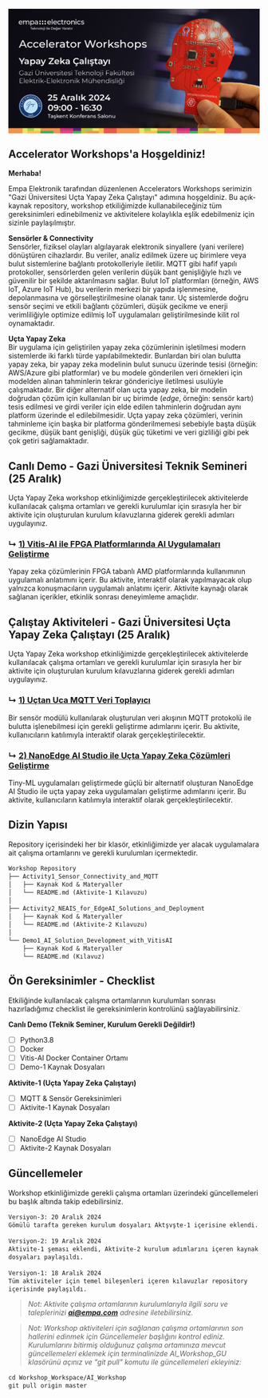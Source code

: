 <p align="center">
    <img src="./Additionals/Empa-Accelerators-Workshops-Template-Banner.jpg" alt="Accelerator Workshops" 
    style="display: block; margin: 0 auto"/>
</p>


## Accelerator Workshops'a Hoşgeldiniz!

**Merhaba!**

Empa Elektronik tarafından düzenlenen Accelerators Workshops serimizin "Gazi Üniversitesi Uçta Yapay Zeka Çalıştayı" adımına hoşgeldiniz. Bu açık-kaynak repository, workshop etkiliğimizde kullanabileceğiniz tüm gereksinimleri edinebilmeniz ve aktivitelere kolaylıkla eşlik edebilmeniz için sizinle paylaşılmıştır.

**Sensörler & Connectivity**  
Sensörler, fiziksel olayları algılayarak elektronik sinyallere (yani verilere) dönüştüren cihazlardır. Bu veriler, analiz edilmek üzere uç birimlere veya bulut sistemlerine bağlantı protokolleriyle iletilir. MQTT gibi hafif yapılı protokoller, sensörlerden gelen verilerin düşük bant genişliğiyle hızlı ve güvenilir bir şekilde aktarılmasını sağlar. Bulut IoT platformları (örneğin, AWS IoT, Azure IoT Hub), bu verilerin merkezi bir yapıda işlenmesine, depolanmasına ve görselleştirilmesine olanak tanır. Uç sistemlerde doğru sensör seçimi ve etkili bağlantı çözümleri, düşük gecikme ve enerji verimliliğiyle optimize edilmiş IoT uygulamaları geliştirilmesinde kilit rol oynamaktadır.

**Uçta Yapay Zeka**  
Bir uygulama için geliştirilen yapay zeka çözümlerinin işletilmesi modern sistemlerde iki farklı türde yapılabilmektedir. Bunlardan biri olan bulutta yapay zeka, bir yapay zeka modelinin bulut sunucu üzerinde tesisi (örneğin: AWS/Azure gibi platformlar) ve bu modele gönderilen veri örnekleri için modelden alınan tahminlerin tekrar göndericiye iletilmesi usulüyle çalışmaktadır. Bir diğer alternatif olan uçta yapay zeka, bir modelin doğrudan çözüm için kullanılan bir uç birimde (_edge_, örneğin: sensör kartı) tesis edilmesi ve girdi veriler için elde edilen tahminlerin doğrudan aynı platform üzerinde el edilebilmesidir. Uçta yapay zeka çözümleri, verinin tahminleme için başka bir platforma gönderilmemesi sebebiyle başta düşük gecikme, düşük bant genişliği, düşük güç tüketimi ve veri gizliliği gibi pek çok getiri sağlamaktadır.

## Canlı Demo - Gazi Üniversitesi Teknik Semineri (25 Aralık)
Uçta Yapay Zeka workshop etkinliğimizde gerçekleştirilecek aktivitelerde kullanılacak çalışma ortamları ve gerekli kurulumlar için sırasıyla her bir aktivite için oluşturulan kurulum kılavuzlarına giderek gerekli adımları uygulayınız.

### ↳ [1) Vitis-AI ile FPGA Platformlarında AI Uygulamaları Geliştirme](Demo1_AI_Solution_Development_with_VitisAI)
Yapay zeka çözümlerinin FPGA tabanlı AMD platformlarında kullanımının uygulamalı anlatımını içerir. Bu aktivite, interaktif olarak yapılmayacak olup yalnızca konuşmacıların uygulamalı anlatımı içerir. Aktivite kaynağı olarak sağlanan içerikler, etkinlik sonrası deneyimleme amaçlıdır.

## Çalıştay Aktiviteleri - Gazi Üniversitesi Uçta Yapay Zeka Çalıştayı (25 Aralık)
Uçta Yapay Zeka workshop etkinliğimizde gerçekleştirilecek aktivitelerde kullanılacak çalışma ortamları ve gerekli kurulumlar için sırasıyla her bir aktivite için oluşturulan kurulum kılavuzlarına giderek gerekli adımları uygulayınız. 

### ↳ [1) Uçtan Uca MQTT Veri Toplayıcı](Activity1_Sensor_Connectivity_and_MQTT)
Bir sensör modülü kullanılarak oluşturulan veri akışının MQTT protokolü ile bulutta işlenebilmesi için gerekli geliştirme adımlarını içerir. Bu aktivite, kullanıcıların katılımıyla interaktif olarak gerçekleştirilecektir.

### ↳ [2) NanoEdge AI Studio ile Uçta Yapay Zeka Çözümleri Geliştirme](Activity2_NEAIS_for_EdgeAI_Solutions_and_Deployment)
Tiny-ML uygulamaları geliştirmede güçlü bir alternatif oluşturan NanoEdge AI Studio ile uçta yapay zeka uygulamaları geliştirme adımlarını içerir. Bu aktivite, kullanıcıların katılımıyla interaktif olarak gerçekleştirilecektir.

## Dizin Yapısı

Repository içerisindeki her bir klasör, etkinliğimizde yer alacak uygulamalara ait çalışma ortamlarını ve gerekli kurulumları içermektedir.

```
Workshop Repository
├── Activity1_Sensor_Connectivity_and_MQTT
│   ├── Kaynak Kod & Materyaller
│   └── README.md (Aktivite-1 Kılavuzu)
│ 
├── Activity2_NEAIS_for_EdgeAI_Solutions_and_Deployment
│   ├── Kaynak Kod & Materyaller
│   └── README.md (Aktivite-2 Kılavuzu)
│ 
└── Demo1_AI_Solution_Development_with_VitisAI
    ├── Kaynak Kod & Materyaller
    └── README.md (Kılavuz) 
```

## Ön Gereksinimler - Checklist
Etkiliğinde kullanılacak çalışma ortamlarının kurulumları sonrası hazırladığımız checklist ile gereksinimlerin kontrolünü sağlayabilirsiniz.

**Canlı Demo (Teknik Seminer, Kurulum Gerekli Değildir!)**
- [ ] Python3.8
- [ ] Docker
- [ ] Vitis-AI Docker Container Ortamı
- [ ] Demo-1 Kaynak Dosyaları

**Aktivite-1 (Uçta Yapay Zeka Çalıştayı)** 
- [ ] MQTT & Sensör Gereksinimleri
- [ ] Aktivite-1 Kaynak Dosyaları

**Aktivite-2 (Uçta Yapay Zeka Çalıştayı)**
- [ ] NanoEdge AI Studio
- [ ] Aktivite-2 Kaynak Dosyaları

## Güncellemeler
Workshop etkinliğimizde gerekli çalışma ortamları üzerindeki güncellemeleri bu başlık altında takip edebilirsiniz.
```
Versiyon-3: 20 Aralık 2024  
Gömülü tarafta gereken kurulum dosyaları Aktşvşte-1 içerisine eklendi.

Versiyon-2: 19 Aralık 2024  
Aktivite-1 şeması eklendi, Aktivite-2 kurulum adımlarını içeren kaynak dosyaları paylaşıldı.

Versiyon-1: 18 Aralık 2024  
Tüm aktiviteler için temel bileşenleri içeren kılavuzlar repository içerisinde paylaşıldı.
```
> _Not: Aktivite çalışma ortamlarının kurulumlarıyla ilgili soru ve taleplerinizi **ai@empa.com** adresine iletebilirsiniz._

> *Not: Workshop aktiviteleri için sağlanan çalışma ortamlarının son hallerini edinmek için Güncellemeler başlığını kontrol ediniz. Kurulumlarını bitirmiş olduğunuz çalışma ortamınıza mevcut güncellemeleri eklemek için terminalinizde AI_Workshop_GU klasörünü açınız ve "git pull" komutu ile güncellemeleri ekleyiniz:*
```
cd Workshop_Workspace/AI_Workshop
git pull origin master
```

